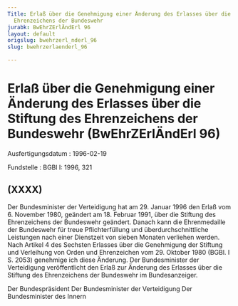 ```yaml
---
Title: Erlaß über die Genehmigung einer Änderung des Erlasses über die Stiftung des
  Ehrenzeichens der Bundeswehr
jurabk: BwEhrZErlÄndErl 96
layout: default
origslug: bwehrzerl_nderl_96
slug: bwehrzerlaenderl_96

---
```


# Erlaß über die Genehmigung einer Änderung des Erlasses über die Stiftung des Ehrenzeichens der Bundeswehr (BwEhrZErlÄndErl 96)

Ausfertigungsdatum
:   1996-02-19

Fundstelle
:   BGBl I: 1996, 321



## (XXXX)

Der Bundesminister der Verteidigung hat am 29. Januar 1996 den Erlaß
vom 6. November 1980, geändert am 18. Februar 1991, über die Stiftung
des Ehrenzeichens der Bundeswehr geändert. Danach kann die
Ehrenmedaille der Bundeswehr für treue Pflichterfüllung und
überdurchschnittliche Leistungen nach einer Dienstzeit von sieben
Monaten verliehen werden.
Nach Artikel 4 des Sechsten Erlasses über die Genehmigung der Stiftung
und Verleihung von Orden und Ehrenzeichen vom 29. Oktober 1980 (BGBl.
I S. 2053) genehmige ich diese Änderung.
Der Bundesminister der Verteidigung veröffentlicht den Erlaß zur
Änderung des Erlasses über die Stiftung des Ehrenzeichens der
Bundeswehr im Bundesanzeiger.

Der Bundespräsident
Der Bundesminister der Verteidigung
Der Bundesminister des Innern

